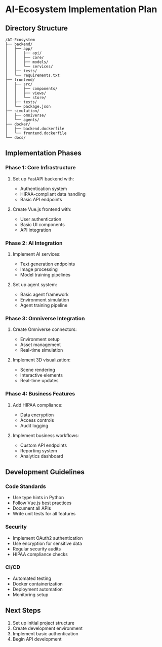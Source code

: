 # AI-Ecosystem Implementation Plan

## Directory Structure
```
/AI-Ecosystem
├── backend/
│   ├── app/
│   │   ├── api/
│   │   ├── core/
│   │   ├── models/
│   │   └── services/
│   ├── tests/
│   └── requirements.txt
├── frontend/
│   ├── src/
│   │   ├── components/
│   │   ├── views/
│   │   └── store/
│   ├── tests/
│   └── package.json
├── simulation/
│   ├── omniverse/
│   └── agents/
├── docker/
│   ├── backend.dockerfile
│   └── frontend.dockerfile
└── docs/
```

## Implementation Phases

### Phase 1: Core Infrastructure
1. Set up FastAPI backend with:
   - Authentication system
   - HIPAA-compliant data handling
   - Basic API endpoints
   
2. Create Vue.js frontend with:
   - User authentication
   - Basic UI components
   - API integration

### Phase 2: AI Integration
1. Implement AI services:
   - Text generation endpoints
   - Image processing
   - Model training pipelines

2. Set up agent system:
   - Basic agent framework
   - Environment simulation
   - Agent training pipeline

### Phase 3: Omniverse Integration
1. Create Omniverse connectors:
   - Environment setup
   - Asset management
   - Real-time simulation

2. Implement 3D visualization:
   - Scene rendering
   - Interactive elements
   - Real-time updates

### Phase 4: Business Features
1. Add HIPAA compliance:
   - Data encryption
   - Access controls
   - Audit logging

2. Implement business workflows:
   - Custom API endpoints
   - Reporting system
   - Analytics dashboard

## Development Guidelines

### Code Standards
- Use type hints in Python
- Follow Vue.js best practices
- Document all APIs
- Write unit tests for all features

### Security
- Implement OAuth2 authentication
- Use encryption for sensitive data
- Regular security audits
- HIPAA compliance checks

### CI/CD
- Automated testing
- Docker containerization
- Deployment automation
- Monitoring setup

## Next Steps
1. Set up initial project structure
2. Create development environment
3. Implement basic authentication
4. Begin API development
